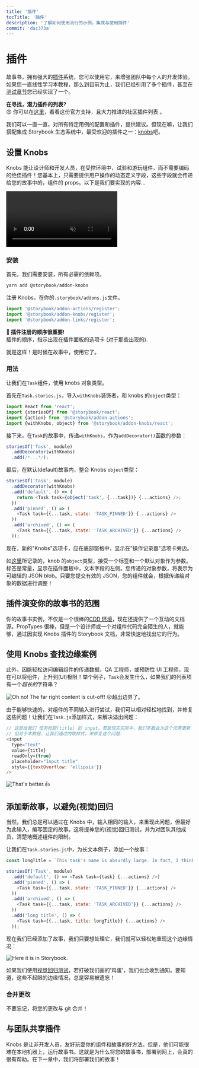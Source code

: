```yaml
---
title: '插件'
tocTitle: '插件'
description: '了解如何使用流行的示例，集成与使用插件'
commit: 'dac373a'
---
```


# 插件

故事书，拥有强大的[插件](https://storybook.js.org/addons/introduction/)系统，您可以使用它，来增强团队中每个人的开发体验。如果您一直线性学习本教程，那么到目前为止，我们已经引用了多个插件，甚至在[测试章节](/react/zh-CN/test/)您已经实现了一个。

<div class="aside">
<strong>在寻找，潜力插件的列表?</strong>
<br/>
😍 你可以在<a href="https://storybook.js.org/addons/addon-gallery/">这里</a>，看看这份官方支持，且大力推进的社区插件列表 。
</div>

我们可以一直一直，对所有特定用例的配置和插件，提供建议。但现在嘛，让我们搭配集成 Storybook 生态系统中，最受欢迎的插件之一：[knobs](https://github.com/storybooks/storybook/tree/master/addons/knobs)吧。

## 设置 Knobs

Knobs 能让设计师和开发人员，在受控环境中，试验和游玩组件，而不需要编码的绝佳插件！您基本上，只需要提供用户操作的动态定义字段，这些字段就会传递给您的故事中的，组件的 props。以下是我们要实现的内容...

<video autoPlay muted playsInline loop>
  <source
    src="/addon-knobs-demo.mp4"
    type="video/mp4"
  />
</video>

### 安装

首先，我们需要安装，所有必需的依赖项。

```bash
yarn add @storybook/addon-knobs
```

注册 Knobs，在你的`.storybook/addons.js`文件。

```javascript
import '@storybook/addon-actions/register';
import '@storybook/addon-knobs/register';
import '@storybook/addon-links/register';
```

<div class="aside">
<strong>📝 插件注册的顺序很重要!</strong>
<br/>
插件的顺序，指示出现在插件面板的选项卡 (对于那些出现的).
</div>

就是这样！是时候在故事中，使用它了。

### 用法

让我们在`Task`组件，使用 knobs 对象类型。

首先在`Task.stories.js`，导入`withKnobs`装饰者，和 knobs 的`object`类型：

```javascript
import React from 'react';
import {storiesOf} from '@storybook/react';
import {action} from '@storybook/addon-actions';
import {withKnobs, object} from '@storybook/addon-knobs/react';
```

接下来，在`Task`的故事中，传递`withKnobs`，作为`addDecorator()`函数的参数：

```javascript
storiesOf('Task', module)
  .addDecorator(withKnobs)
  .add(/*...*/);
```

最后，在默认(default)故事内，整合 Knobs `object`类型：

```javascript
storiesOf('Task', module)
  .addDecorator(withKnobs)
  .add('default', () => {
    return <Task task={object('task', {...task})} {...actions} />;
  })
  .add('pinned', () => (
    <Task task={{...task, state: 'TASK_PINNED'}} {...actions} />
  ))
  .add('archived', () => (
    <Task task={{...task, state: 'TASK_ARCHIVED'}} {...actions} />
  ));
```

现在，新的"Knobs"选项卡，应在底部窗格中，显示在"操作记录器"选项卡旁边。

如[这里](https://github.com/storybooks/storybook/tree/master/addons/knobs#object)所记录的，knob 的`object`类型，接受一个标签和一个默认对象作为参数。标签是常量，显示在插件面板中，文本字段的左侧。您传递的对象参数，将表示为可编辑的 JSON blob。只要您提交有效的 JSON，您的组件就会，根据传递给对象的数据进行调整！

## 插件演变你的故事书的范围

你的故事书实例，不仅是一个很棒的[CDD 环境](https://blog.hichroma.com/component-driven-development-ce1109d56c8e)，现在还提供了一个互动的文档源。PropTypes 很棒，但是一个设计师或一个对组件代码完全陌生的人，就能够，通过因实现 Knobs 插件的 Storybook 文档，非常快速地找出它的行为。

## 使用 Knobs 查找边缘案例

此外，因能轻松访问编辑组件的传递数据，QA 工程师，或预防性 UI 工程师，现在可以将组件，上升到(UI)极限！举个例子，`Task`会发生什么，如果我们的列表项有一个*超长的*字符串？

![Oh no! The far right content is cut-off!](/addon-knobs-demo-edge-case.png) 😥超出边界了。

由于能够快速的，对组件的不同输入进行尝试，我们可以相对轻松地找到，并修复这些问题！让我们在`Task.js`添加样式，来解决溢出问题：

```javascript
// 这是给我们 任务标题(title) 的 input。若是现实实际中，我们多数会为这个元素更新 样式。
// 但对于本教程，让我们通过内联样式，来修复这个问题:
<input
  type="text"
  value={title}
  readOnly={true}
  placeholder="Input title"
  style={{textOverflow: 'ellipsis'}}
/>
```

![That's better.](/addon-knobs-demo-edge-case-resolved.png)👍

## 添加新故事，以避免(视觉)回归

当然，我们总是可以通过在 Knobs 中，输入相同的输入，来重现此问题，但最好为此输入，编写固定的故事。这将提神您的(视觉)回归测试，并为对团队其他成员，清楚地概述组件的限制。

让我们在`Task.stories.js`中，为长文本例子，添加一个故事：

```javascript
const longTitle = `This task's name is absurdly large. In fact, I think if I keep going I might end up with content overflow. What will happen? The star that represents a pinned task could have text overlapping. The text could cut-off abruptly when it reaches the star. I hope not`;

storiesOf('Task', module)
  .add('default', () => <Task task={task} {...actions} />)
  .add('pinned', () => (
    <Task task={{...task, state: 'TASK_PINNED'}} {...actions} />
  ))
  .add('archived', () => (
    <Task task={{...task, state: 'TASK_ARCHIVED'}} {...actions} />
  ))
  .add('long title', () => (
    <Task task={{...task, title: longTitle}} {...actions} />
  ));
```

现在我们已经添加了故事，我们只要想处理它，我们就可以轻松地重现这个边缘情况：

![Here it is in Storybook.](/addon-knobs-demo-edge-case-in-storybook.png)

如果我们使用[视觉回归测试](/react/en/test/)，若打破我们画的'鸡蛋'，我们也会收到通知。要知道，这些不起眼的边缘情况，总是容易被遗忘！

### 合并更改

不要忘记，将您的更改与 git 合并！

## 与团队共享插件

Knobs 是让非开发人员，友好玩耍你的组件和故事的好方法。但是，他们可能很难在本地机器上，运行故事书。这就是为什么将您的故事书，部署到网上，会真的很有帮助。在下一章中，我们将部署我们的故事！
